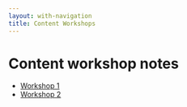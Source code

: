 ```yaml
---
layout: with-navigation
title: Content Workshops
---
```


# Content workshop notes

* [Workshop 1](/next/content-workshop-1)
* [Workshop 2](/next/content-workshop-2)

